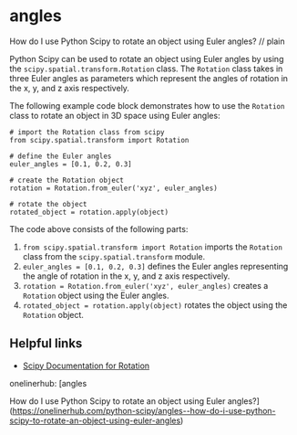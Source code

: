 # angles

How do I use Python Scipy to rotate an object using Euler angles?
// plain

Python Scipy can be used to rotate an object using Euler angles by using the `scipy.spatial.transform.Rotation` class. The `Rotation` class takes in three Euler angles as parameters which represent the angles of rotation in the x, y, and z axis respectively.

The following example code block demonstrates how to use the `Rotation` class to rotate an object in 3D space using Euler angles:

```
# import the Rotation class from scipy
from scipy.spatial.transform import Rotation

# define the Euler angles
euler_angles = [0.1, 0.2, 0.3]

# create the Rotation object
rotation = Rotation.from_euler('xyz', euler_angles)

# rotate the object
rotated_object = rotation.apply(object)
```

The code above consists of the following parts:
1. `from scipy.spatial.transform import Rotation` imports the `Rotation` class from the `scipy.spatial.transform` module.
2. `euler_angles = [0.1, 0.2, 0.3]` defines the Euler angles representing the angle of rotation in the x, y, and z axis respectively.
3. `rotation = Rotation.from_euler('xyz', euler_angles)` creates a `Rotation` object using the Euler angles.
4. `rotated_object = rotation.apply(object)` rotates the object using the `Rotation` object.

## Helpful links
- [Scipy Documentation for Rotation](https://docs.scipy.org/doc/scipy/reference/generated/scipy.spatial.transform.Rotation.html)

onelinerhub: [angles

How do I use Python Scipy to rotate an object using Euler angles?](https://onelinerhub.com/python-scipy/angles--how-do-i-use-python-scipy-to-rotate-an-object-using-euler-angles)